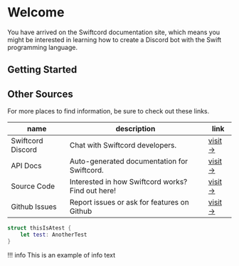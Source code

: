# Welcome

You have arrived on the Swiftcord documentation site, which means you might be interested in learning how to create a Discord bot with the Swift programming language.

## Getting Started

## Other Sources

For more places to find information, be sure to check out these links.

|name               |description                                        |link                                                                                               |
|-------------------|---------------------------------------------------|---------------------------------------------------------------------------------------------------|
|Swiftcord Discord  |Chat with Swiftcord developers.                    |[visit &rarr;](https://discord.gg/cE2Cpn4r9X)                                                      |
|API Docs           |Auto-generated documentation for Swiftcord.        |[visit &rarr;](https://sketchmaster2001.github.io/Swiftcord/documentation/swiftcord/index.html)    |
|Source Code        |Interested in how Swiftcord works? Find out here!  |[visit &rarr;](https://github.com/SketchMaster2001/Swiftcord)                                      |
|Github Issues      |Report issues or ask for features on Github        |[visit &rarr;](https://github.com/SketchMaster2001/Swiftcord/issues)                               |

```swift
struct thisIsAtest {
    let test: AnotherTest
}

```

!!! info
    This is an example of info text